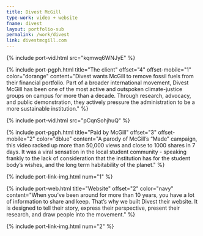 ```yaml
---
title: Divest McGill
type-work: video + website
fname: divest
layout: portfolio-sub
permalink: /work/divest
link: divestmcgill.com
---
```


{% include port-vid.html src="kqmwq6WNJyE" %}

{% include port-pgph.html title="The client" offset="4" offset-mobile="1" color="dorange" content="Divest wants McGill to remove fossil fuels from their financial portfolio. Part of a broader international movement, Divest McGill has been one of the most active and outspoken climate-justice groups on campus for more than a decade. Through research, advocacy, and public demonstration, they actively pressure the administration to be a more sustainable institution." %}

{% include port-vid.html src="pCqnSohjhuQ" %}

{% include port-pgph.html title="Paid by McGill" offset="3" offset-mobile="2" color="dblue" content="A parody of McGill’s “Made” campaign, this video racked up more than 50,000 views and close to 1000 shares in 7 days. It was a viral sensation in the local student community - speaking frankly to the lack of consideration that the institution has for the student body’s wishes, and the long term habitability of the planet." %}

{% include port-link-img.html num="1" %}

{% include port-web.html title="Website" offset="2" color="navy" content="When you’ve been around for more than 10 years, you have a lot of information to share and keep. That’s why we built Divest their website. It is designed to tell their story, express their perspective, present their research, and draw people into the movement." %}

{% include port-link-img.html num="2" %}
